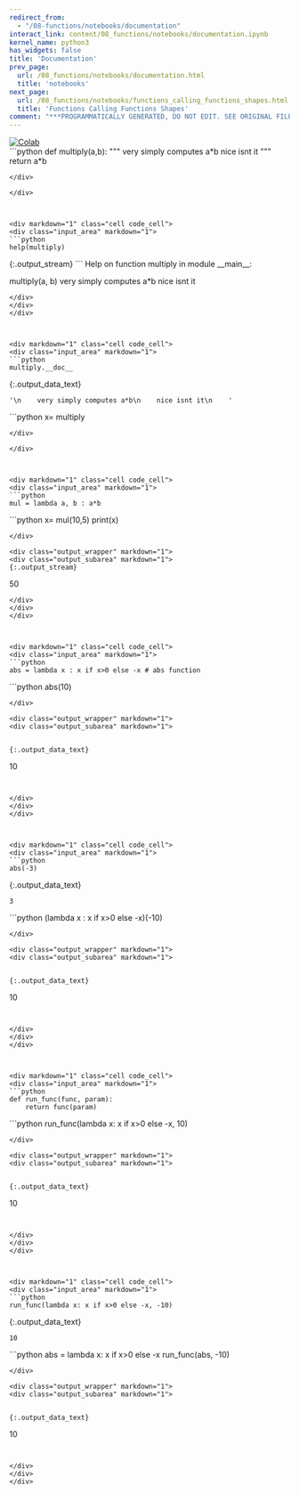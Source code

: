 ```yaml
---
redirect_from:
  - "/08-functions/notebooks/documentation"
interact_link: content/08_functions/notebooks/documentation.ipynb
kernel_name: python3
has_widgets: false
title: 'Documentation'
prev_page:
  url: /08_functions/notebooks/documentation.html
  title: 'notebooks'
next_page:
  url: /08_functions/notebooks/functions_calling_functions_shapes.html
  title: 'Functions Calling Functions Shapes'
comment: "***PROGRAMMATICALLY GENERATED, DO NOT EDIT. SEE ORIGINAL FILES IN /content***"
---
```

<a href="https://colab.research.google.com/github/aviadr1/learn-python/blob/master/live%20class%20demonstrations/lesson%2008%20-%20documentation.ipynb" target="_blank">
<img src="https://colab.research.google.com/assets/colab-badge.svg" 
     title="Open this file in Google Colab" alt="Colab"/>
</a>




<div markdown="1" class="cell code_cell">
<div class="input_area" markdown="1">
```python
def multiply(a,b):
    """
    very simply computes a*b
    nice isnt it
    """
    return a*b

```
</div>

</div>



<div markdown="1" class="cell code_cell">
<div class="input_area" markdown="1">
```python
help(multiply)

```
</div>

<div class="output_wrapper" markdown="1">
<div class="output_subarea" markdown="1">
{:.output_stream}
```
Help on function multiply in module __main__:

multiply(a, b)
    very simply computes a*b
    nice isnt it

```
</div>
</div>
</div>



<div markdown="1" class="cell code_cell">
<div class="input_area" markdown="1">
```python
multiply.__doc__

```
</div>

<div class="output_wrapper" markdown="1">
<div class="output_subarea" markdown="1">


{:.output_data_text}
```
'\n    very simply computes a*b\n    nice isnt it\n    '
```


</div>
</div>
</div>



<div markdown="1" class="cell code_cell">
<div class="input_area" markdown="1">
```python
x= multiply

```
</div>

</div>



<div markdown="1" class="cell code_cell">
<div class="input_area" markdown="1">
```python
mul = lambda a, b : a*b

```
</div>

</div>



<div markdown="1" class="cell code_cell">
<div class="input_area" markdown="1">
```python
x= mul(10,5)
print(x)

```
</div>

<div class="output_wrapper" markdown="1">
<div class="output_subarea" markdown="1">
{:.output_stream}
```
50
```
</div>
</div>
</div>



<div markdown="1" class="cell code_cell">
<div class="input_area" markdown="1">
```python
abs = lambda x : x if x>0 else -x # abs function

```
</div>

</div>



<div markdown="1" class="cell code_cell">
<div class="input_area" markdown="1">
```python
abs(10)

```
</div>

<div class="output_wrapper" markdown="1">
<div class="output_subarea" markdown="1">


{:.output_data_text}
```
10
```


</div>
</div>
</div>



<div markdown="1" class="cell code_cell">
<div class="input_area" markdown="1">
```python
abs(-3)

```
</div>

<div class="output_wrapper" markdown="1">
<div class="output_subarea" markdown="1">


{:.output_data_text}
```
3
```


</div>
</div>
</div>



<div markdown="1" class="cell code_cell">
<div class="input_area" markdown="1">
```python
(lambda x : x if x>0 else -x)(-10)

```
</div>

<div class="output_wrapper" markdown="1">
<div class="output_subarea" markdown="1">


{:.output_data_text}
```
10
```


</div>
</div>
</div>



<div markdown="1" class="cell code_cell">
<div class="input_area" markdown="1">
```python
def run_func(func, param):
    return func(param)

```
</div>

</div>



<div markdown="1" class="cell code_cell">
<div class="input_area" markdown="1">
```python
run_func(lambda x: x if x>0 else -x, 10)

```
</div>

<div class="output_wrapper" markdown="1">
<div class="output_subarea" markdown="1">


{:.output_data_text}
```
10
```


</div>
</div>
</div>



<div markdown="1" class="cell code_cell">
<div class="input_area" markdown="1">
```python
run_func(lambda x: x if x>0 else -x, -10)

```
</div>

<div class="output_wrapper" markdown="1">
<div class="output_subarea" markdown="1">


{:.output_data_text}
```
10
```


</div>
</div>
</div>



<div markdown="1" class="cell code_cell">
<div class="input_area" markdown="1">
```python
abs = lambda x: x if x>0 else -x
run_func(abs, -10)

```
</div>

<div class="output_wrapper" markdown="1">
<div class="output_subarea" markdown="1">


{:.output_data_text}
```
10
```


</div>
</div>
</div>

